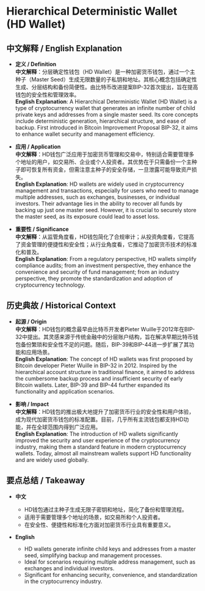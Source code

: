 # Hierarchical Deterministic Wallet (HD Wallet)

## 中文解释 / English Explanation

* **定义 / Definition**  
  **中文解释**：分层确定性钱包（HD Wallet）是一种加密货币钱包，通过一个主种子（Master Seed）生成无限数量的子私钥和地址。其核心概念包括确定性生成、分层结构和备份简便性。由比特币改进提案BIP-32首次提出，旨在提高钱包的安全性和管理效率。  
  **English Explanation**: A Hierarchical Deterministic Wallet (HD Wallet) is a type of cryptocurrency wallet that generates an infinite number of child private keys and addresses from a single master seed. Its core concepts include deterministic generation, hierarchical structure, and ease of backup. First introduced in Bitcoin Improvement Proposal BIP-32, it aims to enhance wallet security and management efficiency.

* **应用 / Application**  
  **中文解释**：HD钱包广泛应用于加密货币管理和交易中，特别适合需要管理多个地址的用户，如交易所、企业或个人投资者。其优势在于只需备份一个主种子即可恢复所有资金，但需注意主种子的安全存储，一旦泄露可能导致资产损失。  
  **English Explanation**: HD wallets are widely used in cryptocurrency management and transactions, especially for users who need to manage multiple addresses, such as exchanges, businesses, or individual investors. Their advantage lies in the ability to recover all funds by backing up just one master seed. However, it is crucial to securely store the master seed, as its exposure could lead to asset loss.

* **重要性 / Significance**  
  **中文解释**：从监管角度看，HD钱包简化了合规审计；从投资角度看，它提高了资金管理的便捷性和安全性；从行业角度看，它推动了加密货币技术的标准化和普及。  
  **English Explanation**: From a regulatory perspective, HD wallets simplify compliance audits; from an investment perspective, they enhance the convenience and security of fund management; from an industry perspective, they promote the standardization and adoption of cryptocurrency technology.

## 历史典故 / Historical Context

* **起源 / Origin**  
  **中文解释**：HD钱包的概念最早由比特币开发者Pieter Wuille于2012年在BIP-32中提出。其灵感来源于传统金融中的分层账户结构，旨在解决早期比特币钱包备份繁琐和安全性不足的问题。随后，BIP-39和BIP-44进一步扩展了其功能和应用场景。  
  **English Explanation**: The concept of HD wallets was first proposed by Bitcoin developer Pieter Wuille in BIP-32 in 2012. Inspired by the hierarchical account structure in traditional finance, it aimed to address the cumbersome backup process and insufficient security of early Bitcoin wallets. Later, BIP-39 and BIP-44 further expanded its functionality and application scenarios.

* **影响 / Impact**  
  **中文解释**：HD钱包的推出极大地提升了加密货币行业的安全性和用户体验，成为现代加密货币钱包的标准配置。目前，几乎所有主流钱包都支持HD功能，并在全球范围内得到广泛应用。  
  **English Explanation**: The introduction of HD wallets significantly improved the security and user experience of the cryptocurrency industry, making them a standard feature in modern cryptocurrency wallets. Today, almost all mainstream wallets support HD functionality and are widely used globally.

## 要点总结 / Takeaway

* **中文**  
  - HD钱包通过主种子生成无限子密钥和地址，简化了备份和管理流程。  
  - 适用于需要管理多个地址的场景，如交易所和个人投资者。  
  - 在安全性、便捷性和标准化方面对加密货币行业具有重要意义。

* **English**  
  - HD wallets generate infinite child keys and addresses from a master seed, simplifying backup and management processes.  
  - Ideal for scenarios requiring multiple address management, such as exchanges and individual investors.  
  - Significant for enhancing security, convenience, and standardization in the cryptocurrency industry.